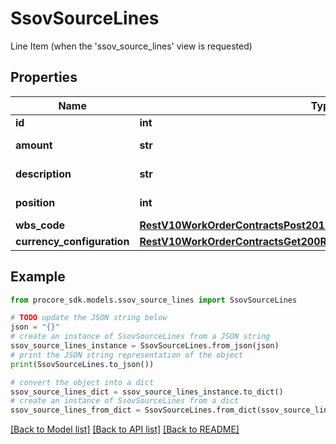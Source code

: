 # SsovSourceLines

Line Item (when the 'ssov_source_lines' view is requested)

## Properties

Name | Type | Description | Notes
------------ | ------------- | ------------- | -------------
**id** | **int** | Line Item id | [optional] 
**amount** | **str** | Line Item amount | [optional] 
**description** | **str** | Line Item description | [optional] 
**position** | **int** | Line Item position | [optional] 
**wbs_code** | [**RestV10WorkOrderContractsPost201ResponseLineItemsInnerWbsCode**](RestV10WorkOrderContractsPost201ResponseLineItemsInnerWbsCode.md) |  | [optional] 
**currency_configuration** | [**RestV10WorkOrderContractsGet200ResponseInnerCurrencyConfiguration**](RestV10WorkOrderContractsGet200ResponseInnerCurrencyConfiguration.md) |  | [optional] 

## Example

```python
from procore_sdk.models.ssov_source_lines import SsovSourceLines

# TODO update the JSON string below
json = "{}"
# create an instance of SsovSourceLines from a JSON string
ssov_source_lines_instance = SsovSourceLines.from_json(json)
# print the JSON string representation of the object
print(SsovSourceLines.to_json())

# convert the object into a dict
ssov_source_lines_dict = ssov_source_lines_instance.to_dict()
# create an instance of SsovSourceLines from a dict
ssov_source_lines_from_dict = SsovSourceLines.from_dict(ssov_source_lines_dict)
```
[[Back to Model list]](../README.md#documentation-for-models) [[Back to API list]](../README.md#documentation-for-api-endpoints) [[Back to README]](../README.md)


